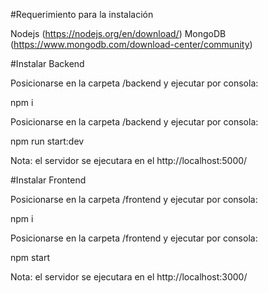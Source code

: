 #Requerimiento para la instalación

Nodejs (https://nodejs.org/en/download/)
MongoDB (https://www.mongodb.com/download-center/community)

#Instalar Backend

Posicionarse en la carpeta /backend y ejecutar por consola:

npm i

Posicionarse en la carpeta /backend y ejecutar por consola:

npm run start:dev

Nota: el servidor se ejecutara en el http://localhost:5000/

#Instalar Frontend

Posicionarse en la carpeta /frontend y ejecutar por consola:

npm i

Posicionarse en la carpeta /frontend y ejecutar por consola:

npm start

Nota: el servidor se ejecutara en el http://localhost:3000/


